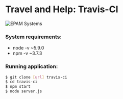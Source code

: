 # Travel and Help: Travis-CI

![EPAM Systems](http://stremann.github.io/assets/images/logo.svg)

### System requirements:
- node -v ~5.9.0
- npm -v ~3.7.3

### Running application:
```sh
$ git clone [url] travis-ci
$ cd travis-ci
$ npm start
$ node server.js
```
